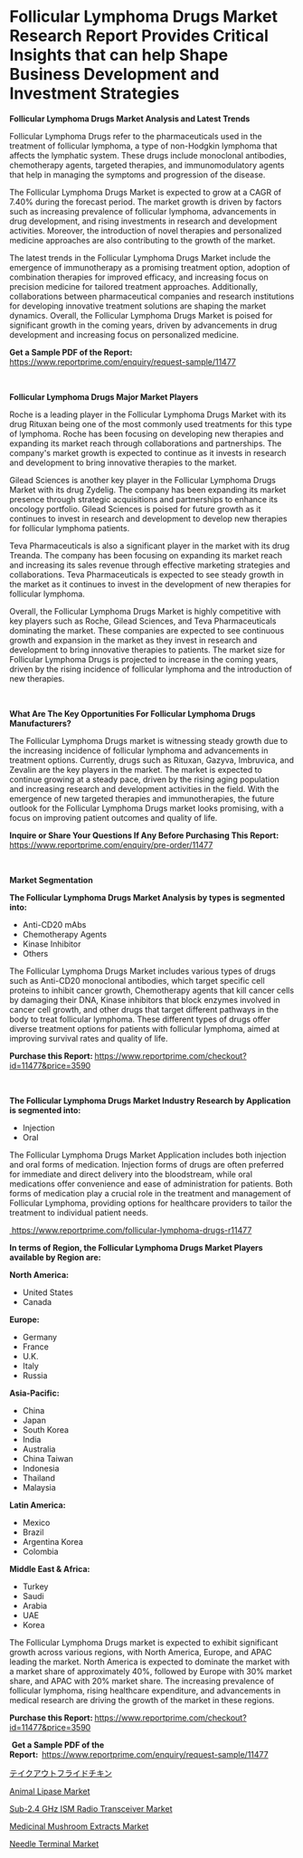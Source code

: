 <p><h1>Follicular Lymphoma Drugs Market Research Report Provides Critical Insights that can help Shape Business Development and Investment Strategies</h1></p><p><strong>Follicular Lymphoma Drugs Market Analysis and Latest Trends</strong></p>
<p><p>Follicular Lymphoma Drugs refer to the pharmaceuticals used in the treatment of follicular lymphoma, a type of non-Hodgkin lymphoma that affects the lymphatic system. These drugs include monoclonal antibodies, chemotherapy agents, targeted therapies, and immunomodulatory agents that help in managing the symptoms and progression of the disease.</p><p>The Follicular Lymphoma Drugs Market is expected to grow at a CAGR of 7.40% during the forecast period. The market growth is driven by factors such as increasing prevalence of follicular lymphoma, advancements in drug development, and rising investments in research and development activities. Moreover, the introduction of novel therapies and personalized medicine approaches are also contributing to the growth of the market.</p><p>The latest trends in the Follicular Lymphoma Drugs Market include the emergence of immunotherapy as a promising treatment option, adoption of combination therapies for improved efficacy, and increasing focus on precision medicine for tailored treatment approaches. Additionally, collaborations between pharmaceutical companies and research institutions for developing innovative treatment solutions are shaping the market dynamics. Overall, the Follicular Lymphoma Drugs Market is poised for significant growth in the coming years, driven by advancements in drug development and increasing focus on personalized medicine.</p></p>
<p><strong>Get a Sample PDF of the Report:&nbsp;</strong> <a href="https://www.reportprime.com/enquiry/request-sample/11477">https://www.reportprime.com/enquiry/request-sample/11477</a></p>
<p>&nbsp;</p>
<p><strong>Follicular Lymphoma Drugs Major Market Players</strong></p>
<p><p>Roche is a leading player in the Follicular Lymphoma Drugs Market with its drug Rituxan being one of the most commonly used treatments for this type of lymphoma. Roche has been focusing on developing new therapies and expanding its market reach through collaborations and partnerships. The company's market growth is expected to continue as it invests in research and development to bring innovative therapies to the market.</p><p>Gilead Sciences is another key player in the Follicular Lymphoma Drugs Market with its drug Zydelig. The company has been expanding its market presence through strategic acquisitions and partnerships to enhance its oncology portfolio. Gilead Sciences is poised for future growth as it continues to invest in research and development to develop new therapies for follicular lymphoma patients.</p><p>Teva Pharmaceuticals is also a significant player in the market with its drug Treanda. The company has been focusing on expanding its market reach and increasing its sales revenue through effective marketing strategies and collaborations. Teva Pharmaceuticals is expected to see steady growth in the market as it continues to invest in the development of new therapies for follicular lymphoma.</p><p>Overall, the Follicular Lymphoma Drugs Market is highly competitive with key players such as Roche, Gilead Sciences, and Teva Pharmaceuticals dominating the market. These companies are expected to see continuous growth and expansion in the market as they invest in research and development to bring innovative therapies to patients. The market size for Follicular Lymphoma Drugs is projected to increase in the coming years, driven by the rising incidence of follicular lymphoma and the introduction of new therapies.</p></p>
<p>&nbsp;</p>
<p><strong>What Are The Key Opportunities For Follicular Lymphoma Drugs Manufacturers?</strong></p>
<p><p>The Follicular Lymphoma Drugs market is witnessing steady growth due to the increasing incidence of follicular lymphoma and advancements in treatment options. Currently, drugs such as Rituxan, Gazyva, Imbruvica, and Zevalin are the key players in the market. The market is expected to continue growing at a steady pace, driven by the rising aging population and increasing research and development activities in the field. With the emergence of new targeted therapies and immunotherapies, the future outlook for the Follicular Lymphoma Drugs market looks promising, with a focus on improving patient outcomes and quality of life.</p></p>
<p><strong>Inquire or Share Your Questions If Any Before Purchasing This Report:</strong> <a href="https://www.reportprime.com/enquiry/pre-order/11477">https://www.reportprime.com/enquiry/pre-order/11477</a></p>
<p>&nbsp;</p>
<p><strong>Market Segmentation</strong></p>
<p><strong>The Follicular Lymphoma Drugs Market Analysis by types is segmented into:</strong></p>
<p><ul><li>Anti-CD20 mAbs</li><li>Chemotherapy Agents</li><li>Kinase Inhibitor</li><li>Others</li></ul></p>
<p><p>The Follicular Lymphoma Drugs Market includes various types of drugs such as Anti-CD20 monoclonal antibodies, which target specific cell proteins to inhibit cancer growth, Chemotherapy agents that kill cancer cells by damaging their DNA, Kinase inhibitors that block enzymes involved in cancer cell growth, and other drugs that target different pathways in the body to treat follicular lymphoma. These different types of drugs offer diverse treatment options for patients with follicular lymphoma, aimed at improving survival rates and quality of life.</p></p>
<p><strong>Purchase this Report:&nbsp;</strong><a href="https://www.reportprime.com/checkout?id=11477&price=3590">https://www.reportprime.com/checkout?id=11477&price=3590</a></p>
<p>&nbsp;</p>
<p><strong>The Follicular Lymphoma Drugs Market Industry Research by Application is segmented into:</strong></p>
<p><ul><li>Injection</li><li>Oral</li></ul></p>
<p><p>The Follicular Lymphoma Drugs Market Application includes both injection and oral forms of medication. Injection forms of drugs are often preferred for immediate and direct delivery into the bloodstream, while oral medications offer convenience and ease of administration for patients. Both forms of medication play a crucial role in the treatment and management of Follicular Lymphoma, providing options for healthcare providers to tailor the treatment to individual patient needs.</p></p>
<p><a href="https://www.reportprime.com/follicular-lymphoma-drugs-r11477">&nbsp;https://www.reportprime.com/follicular-lymphoma-drugs-r11477</a></p>
<p><strong>In terms of Region, the Follicular Lymphoma Drugs Market Players available by Region are:</strong></p>
<p>
    <p> <strong> North America: </strong>
        <ul>
            <li>United States</li>
            <li>Canada</li>
        </ul>
        </p> 
    <p> <strong> Europe: </strong>
        <ul>
            <li>Germany</li>
            <li>France</li>
            <li>U.K.</li>
            <li>Italy</li>
            <li>Russia</li>
        </ul>
        </p> 
    <p> <strong> Asia-Pacific: </strong>
        <ul>
            <li>China</li>
            <li>Japan</li>
            <li>South Korea</li>
            <li>India</li>
            <li>Australia</li>
            <li>China Taiwan</li>
            <li>Indonesia</li>
            <li>Thailand</li>
            <li>Malaysia</li>
        </ul>
        </p> 
    <p> <strong> Latin America: </strong>
        <ul>
            <li>Mexico</li>
            <li>Brazil</li>
            <li>Argentina Korea</li>
            <li>Colombia</li>
        </ul>
        </p> 
    <p> <strong> Middle East & Africa: </strong>
        <ul>
            <li>Turkey</li>
            <li>Saudi</li>
            <li>Arabia</li>
            <li>UAE</li>
            <li>Korea</li>
        </ul>
    </p>
    </p>
<p><p>The Follicular Lymphoma Drugs market is expected to exhibit significant growth across various regions, with North America, Europe, and APAC leading the market. North America is expected to dominate the market with a market share of approximately 40%, followed by Europe with 30% market share, and APAC with 20% market share. The increasing prevalence of follicular lymphoma, rising healthcare expenditure, and advancements in medical research are driving the growth of the market in these regions.</p></p>
<p><strong>Purchase this Report: </strong><a href="https://www.reportprime.com/checkout?id=11477&price=3590">https://www.reportprime.com/checkout?id=11477&price=3590</a></p>
<p>&nbsp;<strong>Get a Sample PDF of the Report:&nbsp;&nbsp;</strong><a href="https://www.reportprime.com/enquiry/request-sample/11477">https://www.reportprime.com/enquiry/request-sample/11477</a></p>
<p><strong></strong></p>
<p><p><a href="https://github.com/ddwcuskozol07187/Market-Research-Report-List-2/blob/main/588014182869.md">テイクアウトフライドチキン</a></p><p><a href="https://github.com/MaraKoelpin2023/Market-Research-Report-List-1/blob/main/animal-lipase-market.md">Animal Lipase Market</a></p><p><a href="https://www.linkedin.com/pulse/sub-24-ghz-ism-radio-transceiver-market-analysis-its-cagr-l9q4e">Sub-2.4 GHz ISM Radio Transceiver Market</a></p><p><a href="https://github.com/maudAbbott7/Market-Research-Report-List-1/blob/main/medicinal-mushroom-extracts-market.md">Medicinal Mushroom Extracts Market</a></p><p><a href="https://www.linkedin.com/pulse/analyzing-needle-terminal-market-global-industry-perspective-nwjwe">Needle Terminal Market</a></p></p>